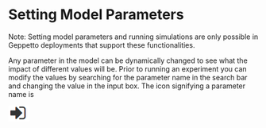 Setting Model Parameters
========================

Note: Setting model parameters and running simulations are only possible
in Geppetto deployments that support these functionalities.

Any parameter in the model can be dynamically changed to see what the
impact of different values will be. Prior to running an experiment you
can modify the values by searching for the parameter name in the search
bar and changing the value in the input box. The icon signifying a
parameter name is

![image](images/parameter.png)
